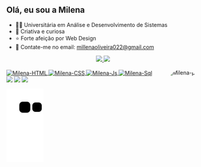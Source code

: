 ## Olá, eu sou a Milena
- 👩‍💻 Universitária em Análise e Desenvolvimento de Sistemas
- 🔎 Criativa e curiosa
- ⭐ Forte afeição por Web Design 
- 📧 Contate-me no email: millenaoliveira022@gmail.com

<div align="center">
  <a href="https://github.com/milenaness">
  <img height="180em" src="https://github-readme-stats.vercel.app/api?username=milenaness&show_icons=true&theme=dracula&include_all_commits=true&count_private=true"/>
  <img height="180em" src="https://github-readme-stats.vercel.app/api/top-langs/?username=milenaness&layout=compact&langs_count=7&theme=dracula"/>
</div>
  
  <div style="display: inline_block"><br>
  <img align="center" alt="Milena-HTML" height="30" width="40" src="https://cdn.jsdelivr.net/gh/devicons/devicon/icons/html5/html5-plain-wordmark.svg">
  <img align="center" alt="Milena-CSS" height="30" width="40" src="https://cdn.jsdelivr.net/gh/devicons/devicon/icons/css3/css3-original.svg">
  <img align="center" alt="Milena-Js" height="30" width="40" src="https://cdn.jsdelivr.net/gh/devicons/devicon/icons/javascript/javascript-original.svg">
  <img align="center" alt="Milena-Sql" height="30" width="40" src="https://cdn.jsdelivr.net/gh/devicons/devicon/icons/mysql/mysql-plain-wordmark.svg">
  <img align="right" alt="Milena-pic" height="150" style="border-radius:50px;" src="https://media.discordapp.net/attachments/700199201098956852/976300928644812870/ezgif.com-gif-maker.gif?width=427&height=427">
    
</div>
 


<div>
  <a href="https://www.instagram.com/designeramilena" target="_blank"><img src="https://img.shields.io/badge/-Instagram-%23E4405F?style=for-the-badge&logo=instagram&logoColor=white" target="_blank"></a> 
  <a href = "mailto:millenaoliveira022@gmail.com"><img src="https://img.shields.io/badge/-Gmail-%23333?style=for-the-badge&logo=gmail&logoColor=white" target="_blank"></a>
  <a href="https://www.linkedin.com/in/milenaoliveira022/" target="_blank"><img src="https://img.shields.io/badge/-LinkedIn-%230077B5?style=for-the-badge&logo=linkedin&logoColor=white" target="_blank"></a>  
  
![Snake animation](https://github.com/milenaness/milenaoliveiraness/blob/output/github-contribution-grid-snake.svg?)
  
 </div>
  
